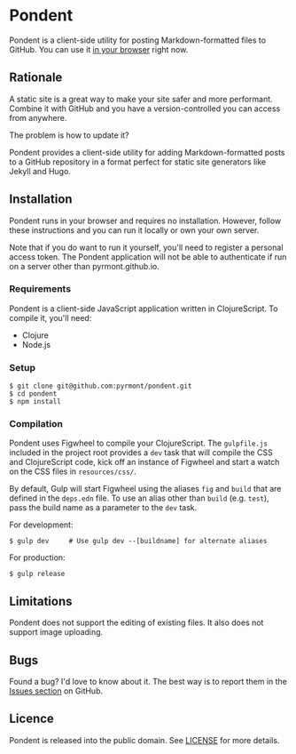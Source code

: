 # Pondent

Pondent is a client-side utility for posting Markdown-formatted files to GitHub.
You can use it [in your browser][app] right now.

[app]: https://pyrmont.github.io/pondent/

## Rationale

A static site is a great way to make your site safer and more performant.
Combine it with GitHub and you have a version-controlled you can access from
anywhere.

The problem is how to update it?

Pondent provides a client-side utility for adding Markdown-formatted posts to a
GitHub repository in a format perfect for static site generators like Jekyll and
Hugo.

## Installation

Pondent runs in your browser and requires no installation. However, follow these
instructions and you can run it locally or own your own server.

Note that if you do want to run it yourself, you'll need to register a personal
access token. The Pondent application will not be able to authenticate if run on
a server other than pyrmont.github.io.

### Requirements

Pondent is a client-side JavaScript application written in ClojureScript. To
compile it, you'll need:

- Clojure
- Node.js

### Setup

```console
$ git clone git@github.com:pyrmont/pondent.git
$ cd pondent
$ npm install
```

### Compilation

Pondent uses Figwheel to compile your ClojureScript. The `gulpfile.js` included
in the project root provides a `dev` task that will compile the CSS and
ClojureScript code, kick off an instance of Figwheel and start a watch on the
CSS files in `resources/css/`.

By default, Gulp will start Figwheel using the aliases `fig` and `build` that
are defined in the `deps.edn` file. To use an alias other than `build` (e.g.
`test`), pass the build name as a parameter to the `dev` task.

For development:

```console
$ gulp dev     # Use gulp dev --[buildname] for alternate aliases
```

For production:

```console
$ gulp release
```

## Limitations

Pondent does not support the editing of existing files. It also does not support
image uploading.

## Bugs

Found a bug? I'd love to know about it. The best way is to report them in the
[Issues section][ghi] on GitHub.

[ghi]: https://github.com/pyrmont/pondent/issues

## Licence

Pondent is released into the public domain. See [LICENSE][lc] for more details.

[lc]: https://github.com/pyrmont/pondent/blob/master/LICENSE
